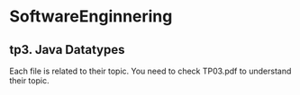 # SoftwareEnginnering
## tp3. Java Datatypes
Each file is related to their topic. You need to check TP03.pdf to understand their topic.
